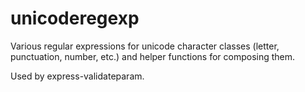 unicoderegexp
=============

Various regular expressions for unicode character classes (letter,
punctuation, number, etc.) and helper functions for composing them.

Used by express-validateparam.